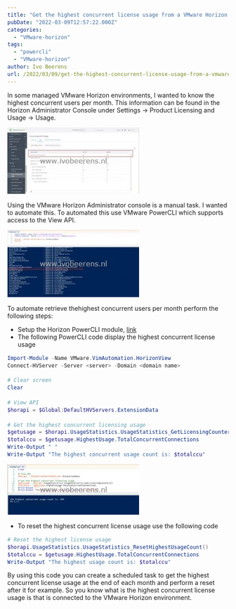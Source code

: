 ```yaml
---
title: "Get the highest concurrent license usage from a VMware Horizon environment"
pubDate: "2022-03-09T12:57:22.000Z"
categories: 
  - "VMware-horizon"
tags: 
  - "powercli"
  - "VMware-horizon"
author: Ivo Beerens
url: /2022/03/09/get-the-highest-concurrent-license-usage-from-a-vmware-horizon-environment/
---
```


In some managed VMware Horizon environments, I wanted to know the highest concurrent users per month. This information can be found in the Horizon Administrator Console under Settings -> Product Licensing and Usage -> Usage.

[![](images/1_HorizonAdmin-300x151.jpg)](images/1_HorizonAdmin.jpg)

Using the VMware Horizon Administrator console is a manual task. I wanted to automate this. To automated this use VMware PowerCLI which supports access to the View API.

[![](images/2_API-300x153.jpg)](images/2_API.jpg)

To automate retrieve thehighest concurrent users per month perform the following steps:
- Setup the Horizon PowerCLI module, [link](https://docs.VMware.com/en/VMware-Horizon-7/7.13/horizon-integration/GUID-0D876863-BD3E-4947-A305-5A2AB7CBD26A.html)
- The following PowerCLI code display the highest concurrent license usage

```powershell
Import-Module -Name VMware.VimAutomation.HorizonView
Connect-HVServer -Server <server> -Domain <domain name>
 
# Clear screen
Clear
 
# View API
$horapi = $Global:DefaultHVServers.ExtensionData
 
# Get the highest concurrent licensing usage
$getusage = $horapi.UsageStatistics.UsageStatistics_GetLicensingCounters()
$totalccu = $getusage.HighestUsage.TotalConcurrentConnections
Write-Output " "
Write-Output "The highest concurrent usage count is: $totalccu"
```

[![](images/3-300x115.jpg)](images/3.jpg)

- To reset the highest concurrent license usage use the following code

```powershell
# Reset the highest license usage
$horapi.UsageStatistics.UsageStatistics_ResetHighestUsageCount()
$totalccu = $getusage.HighestUsage.TotalConcurrentConnections
Write-Output "The highest usage count is: $totalccu"
```

By using this code you can create a scheduled task to get the highest concurrent license usage at the end of each month and perform a reset after it for example. So you know what is the highest concurrent license usage is that is connected to the VMware Horizon environment.